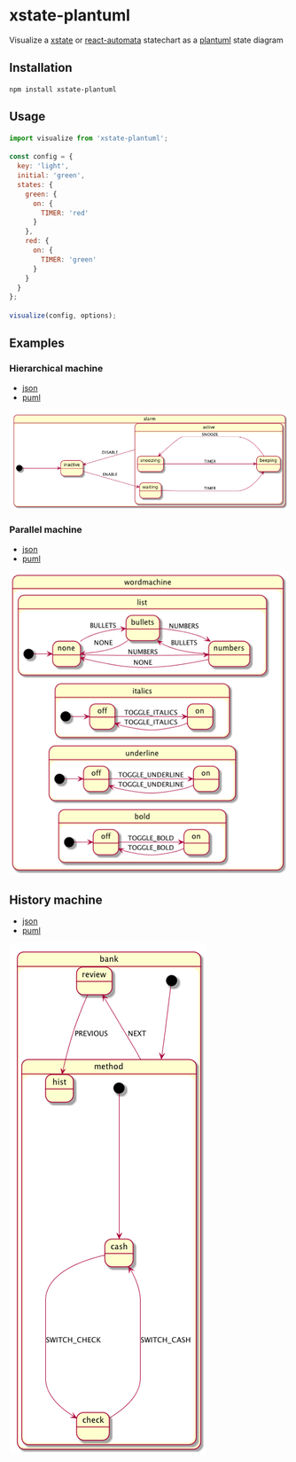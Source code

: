 # xstate-plantuml

Visualize a [xstate](https://github.com/davidkpiano/xstate) or [react-automata](https://github.com/MicheleBertoli/react-automata) statechart as a [plantuml](http://plantuml.com/state-diagram) state diagram

## Installation

```
npm install xstate-plantuml
```

## Usage

```js
import visualize from 'xstate-plantuml';

const config = {
  key: 'light',
  initial: 'green',
  states: {
    green: {
      on: {
        TIMER: 'red'
      }
    },
    red: {
      on: {
        TIMER: 'green'
      }
    }
  }
};

visualize(config, options);
```

## Examples

### Hierarchical machine

- [json](./examples/alarm.json)
- [puml](./examples/alarm.puml)

![alarm](./examples/alarm.png)

### Parallel machine

- [json](./examples/parallel.json)
- [puml](./examples/parallel.puml)

![parallel](./examples/parallel.png)

## History machine

- [json](./examples/bank.json)
- [puml](./examples/bank.puml)

![bank](./examples/bank.png)
